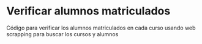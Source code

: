 # Verificar alumnos matriculados

Código para verificar los alumnos matriculados en cada curso usando web scrapping para buscar los cursos y alumnos
